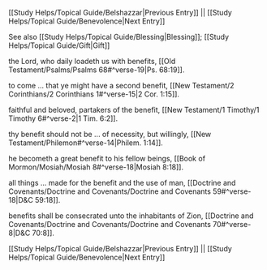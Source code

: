 [[Study Helps/Topical Guide/Belshazzar|Previous Entry]]  ||  [[Study Helps/Topical Guide/Benevolence|Next Entry]]

 See also [[Study Helps/Topical Guide/Blessing|Blessing]]; [[Study Helps/Topical Guide/Gift|Gift]]

 the Lord, who daily loadeth us with benefits, [[Old Testament/Psalms/Psalms 68#^verse-19|Ps. 68:19]].

 to come ... that ye might have a second benefit, [[New Testament/2 Corinthians/2 Corinthians 1#^verse-15|2 Cor. 1:15]].

 faithful and beloved, partakers of the benefit, [[New Testament/1 Timothy/1 Timothy 6#^verse-2|1 Tim. 6:2]].

 thy benefit should not be ... of necessity, but willingly, [[New Testament/Philemon#^verse-14|Philem. 1:14]].

 he becometh a great benefit to his fellow beings, [[Book of Mormon/Mosiah/Mosiah 8#^verse-18|Mosiah 8:18]].

 all things ... made for the benefit and the use of man, [[Doctrine and Covenants/Doctrine and Covenants/Doctrine and Covenants 59#^verse-18|D&C 59:18]].

 benefits shall be consecrated unto the inhabitants of Zion, [[Doctrine and Covenants/Doctrine and Covenants/Doctrine and Covenants 70#^verse-8|D&C 70:8]].

[[Study Helps/Topical Guide/Belshazzar|Previous Entry]]  ||  [[Study Helps/Topical Guide/Benevolence|Next Entry]]